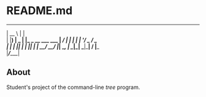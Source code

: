 # README.md


  _____          _                 
 |  __ \        | |                
 | |__) |   _   | |_ _ __ ___  ___ 
 |  ___/ | | |  | __| '__/ _ \/ _ \
 | |   | |_| |  | |_| | |  __/  __/
 |_|    \__, |   \__|_|  \___|\___|
         __/ |_____                
        |___/______|               


## About
Student's project of the command-line *tree* program.
